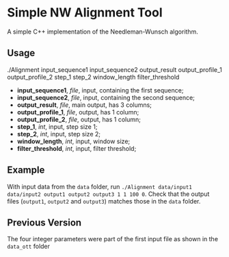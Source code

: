 # Simple NW Alignment Tool
A simple C++ implementation of the Needleman-Wunsch algorithm.
## Usage
./Alignment input_sequence1 input_sequence2 output_result output_profile_1 output_profile_2 step_1 step_2 window_length filter_threshold

 - **input_sequence1**, *file*, input, containing the first sequence;
 - **input_sequence2**, *file*, input, containing the second sequence;
 - **output_result**, *file*, main output, has 3 columns;
 - **output_profile_1**, *file*, output, has 1 column;
 - **output_profile_2**, *file*, output, has 1 column;
 - **step_1**, *int*, input, step size 1;
 - **step_2**, *int*, input, step size 2;
 - **window_length**, *int*, input, window size;
 - **filter_threshold**, *int*, input, filter threshold;
 
## Example
With input data from the `data` folder, run `./Alignment data/input1 data/input2 output1 output2 output3 1 1 100 0`.
Check that the output files (`output1`, `output2` and `output3`) matches those in the `data` folder.

## Previous Version
The four integer parameters were part of the first input file as shown in the `data_ott` folder

